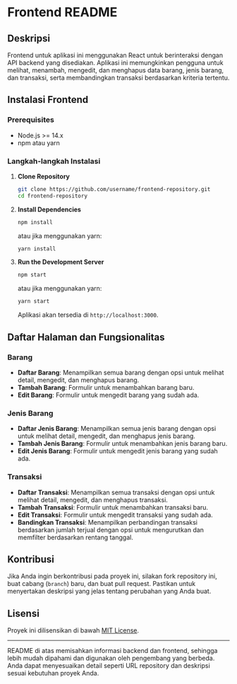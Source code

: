 
# Frontend README

## Deskripsi

Frontend untuk aplikasi ini menggunakan React untuk berinteraksi dengan API backend yang disediakan. Aplikasi ini memungkinkan pengguna untuk melihat, menambah, mengedit, dan menghapus data barang, jenis barang, dan transaksi, serta membandingkan transaksi berdasarkan kriteria tertentu.

## Instalasi Frontend

### Prerequisites

- Node.js >= 14.x
- npm atau yarn

### Langkah-langkah Instalasi

1. **Clone Repository**

   ```bash
   git clone https://github.com/username/frontend-repository.git
   cd frontend-repository
   ```

2. **Install Dependencies**

   ```bash
   npm install
   ```

   atau jika menggunakan yarn:

   ```bash
   yarn install
   ```

3. **Run the Development Server**

   ```bash
   npm start
   ```

   atau jika menggunakan yarn:

   ```bash
   yarn start
   ```

   Aplikasi akan tersedia di `http://localhost:3000`.

## Daftar Halaman dan Fungsionalitas

### Barang

- **Daftar Barang**: Menampilkan semua barang dengan opsi untuk melihat detail, mengedit, dan menghapus barang.
- **Tambah Barang**: Formulir untuk menambahkan barang baru.
- **Edit Barang**: Formulir untuk mengedit barang yang sudah ada.

### Jenis Barang

- **Daftar Jenis Barang**: Menampilkan semua jenis barang dengan opsi untuk melihat detail, mengedit, dan menghapus jenis barang.
- **Tambah Jenis Barang**: Formulir untuk menambahkan jenis barang baru.
- **Edit Jenis Barang**: Formulir untuk mengedit jenis barang yang sudah ada.

### Transaksi

- **Daftar Transaksi**: Menampilkan semua transaksi dengan opsi untuk melihat detail, mengedit, dan menghapus transaksi.
- **Tambah Transaksi**: Formulir untuk menambahkan transaksi baru.
- **Edit Transaksi**: Formulir untuk mengedit transaksi yang sudah ada.
- **Bandingkan Transaksi**: Menampilkan perbandingan transaksi berdasarkan jumlah terjual dengan opsi untuk mengurutkan dan memfilter berdasarkan rentang tanggal.

## Kontribusi

Jika Anda ingin berkontribusi pada proyek ini, silakan fork repository ini, buat cabang (`branch`) baru, dan buat pull request. Pastikan untuk menyertakan deskripsi yang jelas tentang perubahan yang Anda buat.

## Lisensi

Proyek ini dilisensikan di bawah [MIT License](LICENSE).

---

README di atas memisahkan informasi backend dan frontend, sehingga lebih mudah dipahami dan digunakan oleh pengembang yang berbeda. Anda dapat menyesuaikan detail seperti URL repository dan deskripsi sesuai kebutuhan proyek Anda.
